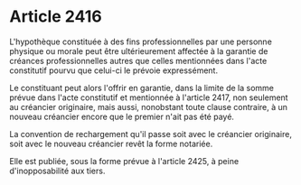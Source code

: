 # Article 2416

L'hypothèque constituée à des fins professionnelles par une personne physique ou morale peut être ultérieurement affectée à la garantie de créances professionnelles autres que celles mentionnées dans l'acte constitutif pourvu que celui-ci le prévoie expressément.

Le constituant peut alors l'offrir en garantie, dans la limite de la somme prévue dans l'acte constitutif et mentionnée à l'article 2417, non seulement au créancier originaire, mais aussi, nonobstant toute clause contraire, à un nouveau créancier encore que le premier n'ait pas été payé.

La convention de rechargement qu'il passe soit avec le créancier originaire, soit avec le nouveau créancier revêt la forme notariée.

Elle est publiée, sous la forme prévue à l'article 2425, à peine d'inopposabilité aux tiers.
